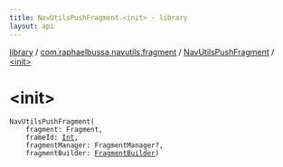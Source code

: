 ```yaml
---
title: NavUtilsPushFragment.<init> - library
layout: api
---
```


<div class='api-docs-breadcrumbs'><a href="../../index.html">library</a> / <a href="../index.html">com.raphaelbussa.navutils.fragment</a> / <a href="index.html">NavUtilsPushFragment</a> / <a href="./-init-.html">&lt;init&gt;</a></div>

# &lt;init&gt;

<div class="signature"><code><span class="identifier">NavUtilsPushFragment</span><span class="symbol">(</span><br/>&nbsp;&nbsp;&nbsp;&nbsp;<span class="parameterName" id="com.raphaelbussa.navutils.fragment.NavUtilsPushFragment$<init>(androidx.fragment.app.Fragment, kotlin.Int, androidx.fragment.app.FragmentManager, com.raphaelbussa.navutils.fragment.FragmentBuilder)/fragment">fragment</span><span class="symbol">:</span>&nbsp;<span class="identifier">Fragment</span><span class="symbol">, </span><br/>&nbsp;&nbsp;&nbsp;&nbsp;<span class="parameterName" id="com.raphaelbussa.navutils.fragment.NavUtilsPushFragment$<init>(androidx.fragment.app.Fragment, kotlin.Int, androidx.fragment.app.FragmentManager, com.raphaelbussa.navutils.fragment.FragmentBuilder)/frameId">frameId</span><span class="symbol">:</span>&nbsp;<a href="https://kotlinlang.org/api/latest/jvm/stdlib/kotlin/-int/index.html"><span class="identifier">Int</span></a><span class="symbol">, </span><br/>&nbsp;&nbsp;&nbsp;&nbsp;<span class="parameterName" id="com.raphaelbussa.navutils.fragment.NavUtilsPushFragment$<init>(androidx.fragment.app.Fragment, kotlin.Int, androidx.fragment.app.FragmentManager, com.raphaelbussa.navutils.fragment.FragmentBuilder)/fragmentManager">fragmentManager</span><span class="symbol">:</span>&nbsp;<span class="identifier">FragmentManager</span><span class="symbol">?</span><span class="symbol">, </span><br/>&nbsp;&nbsp;&nbsp;&nbsp;<span class="parameterName" id="com.raphaelbussa.navutils.fragment.NavUtilsPushFragment$<init>(androidx.fragment.app.Fragment, kotlin.Int, androidx.fragment.app.FragmentManager, com.raphaelbussa.navutils.fragment.FragmentBuilder)/fragmentBuilder">fragmentBuilder</span><span class="symbol">:</span>&nbsp;<a href="../-fragment-builder/index.html"><span class="identifier">FragmentBuilder</span></a><span class="symbol">)</span></code></div>
